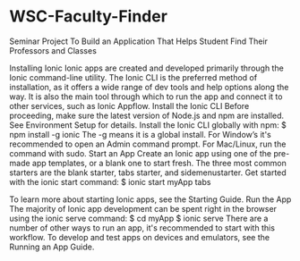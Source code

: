 # WSC-Faculty-Finder
Seminar Project To Build an Application That Helps Student Find Their Professors and Classes

Installing Ionic
Ionic apps are created and developed primarily through the Ionic command-line utility. The Ionic CLI is the preferred method of installation, as it offers a wide range of dev tools and help options along the way. It is also the main tool through which to run the app and connect it to other services, such as Ionic Appflow.
Install the Ionic CLI
Before proceeding, make sure the latest version of Node.js and npm are installed. See Environment Setup for details. Install the Ionic CLI globally with npm:
$ npm install -g ionic
The -g means it is a global install. For Window’s it's recommended to open an Admin command prompt. For Mac/Linux, run the command with sudo.
Start an App
Create an Ionic app using one of the pre-made app templates, or a blank one to start fresh. The three most common starters are the blank starter, tabs starter, and sidemenustarter. Get started with the ionic start command:
$ ionic start myApp tabs
 
To learn more about starting Ionic apps, see the Starting Guide.
Run the App
The majority of Ionic app development can be spent right in the browser using the ionic serve command:
$ cd myApp
$ ionic serve
There are a number of other ways to run an app, it's recommended to start with this workflow. To develop and test apps on devices and emulators, see the Running an App Guide.

